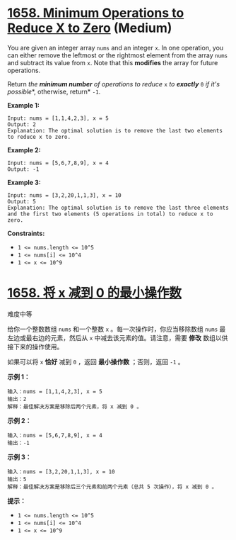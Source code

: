 # [1658. Minimum Operations to Reduce X to Zero](https://leetcode.com/problems/minimum-operations-to-reduce-x-to-zero/) (Medium)

You are given an integer array `nums` and an integer `x`. In one operation, you can either remove the leftmost or the rightmost element from the array `nums` and subtract its value from `x`. Note that this **modifies** the array for future operations.

Return *the **minimum number** of operations to reduce* `x` *to **exactly*** `0` *if it's possible**, otherwise, return* `-1`.

 

**Example 1:**

```
Input: nums = [1,1,4,2,3], x = 5
Output: 2
Explanation: The optimal solution is to remove the last two elements to reduce x to zero.
```

**Example 2:**

```
Input: nums = [5,6,7,8,9], x = 4
Output: -1
```

**Example 3:**

```
Input: nums = [3,2,20,1,1,3], x = 10
Output: 5
Explanation: The optimal solution is to remove the last three elements and the first two elements (5 operations in total) to reduce x to zero.
```

 

**Constraints:**

- `1 <= nums.length <= 10^5`
- `1 <= nums[i] <= 10^4`
- `1 <= x <= 10^9`



# [1658. 将 x 减到 0 的最小操作数](https://leetcode-cn.com/problems/minimum-operations-to-reduce-x-to-zero/)

难度中等

给你一个整数数组 `nums` 和一个整数 `x` 。每一次操作时，你应当移除数组 `nums` 最左边或最右边的元素，然后从 `x` 中减去该元素的值。请注意，需要 **修改** 数组以供接下来的操作使用。

如果可以将 `x` **恰好** 减到 `0` ，返回 **最小操作数** ；否则，返回 `-1` 。

 

**示例 1：**

```
输入：nums = [1,1,4,2,3], x = 5
输出：2
解释：最佳解决方案是移除后两个元素，将 x 减到 0 。
```

**示例 2：**

```
输入：nums = [5,6,7,8,9], x = 4
输出：-1
```

**示例 3：**

```
输入：nums = [3,2,20,1,1,3], x = 10
输出：5
解释：最佳解决方案是移除后三个元素和前两个元素（总共 5 次操作），将 x 减到 0 。
```

 

**提示：**

- `1 <= nums.length <= 10^5`
- `1 <= nums[i] <= 10^4`
- `1 <= x <= 10^9`